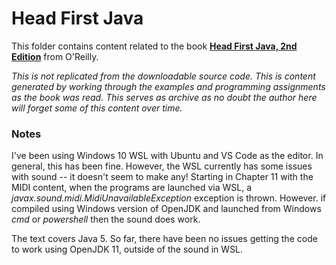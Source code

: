 # Head First Java

This folder contains content related to the book [**Head First Java, 2nd Edition**](https://www.oreilly.com/library/view/head-first-java/0596009208/) from O'Reilly.

*This is not replicated from the downloadable source code. This is content generated by working through the examples and programming assignments as the book was read. This serves as archive as no doubt the author here will forget some of this content over time.*

### Notes

I've been using Windows 10 WSL with Ubuntu and VS Code as the editor. In general, this has been fine. However, the WSL currently has some issues with sound -- it doesn't seem to make any! Starting in Chapter 11 with the MIDI content, when the programs are launched via WSL, a *javax.sound.midi.MidiUnavailableException* exception is thrown. However. if compiled using Windows version of OpenJDK and launched from Windows *cmd* or *powershell* then the sound does work.

The text covers Java 5. So far, there have been no issues getting the code to work using OpenJDK 11, outside of the sound in WSL.
